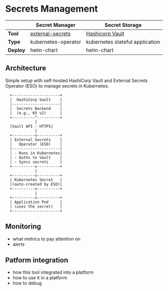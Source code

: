 # Secrets Management

||Secret Manager|Secret Storage|
|-|-|-|
|**Tool**|[external-secrets](external-secrets.md)|[Hashicorp Vault](vault.md)|
|**Type**|kubernetes-operator|kubernetes stateful application|
|**Deploy**|helm-chart|helm-chart|

## Architecture

Simple setup with self-hosted HashiCorp Vault and External Secrets Operator (ESO) to manage secrets in Kubernetes.

```
  +---------------------+
  |  HashiCorp Vault    |
  |---------------------|
  |  Secrets Backend    |
  |  (e.g., KV v2)      |
  +----------^----------+
             |
  [Vault API - HTTPS]
             |
  +----------v----------+
  | External Secrets    |
  |   Operator (ESO)    |
  |---------------------|
  | - Runs in Kubernetes|
  | - Auths to Vault    |
  | - Syncs secrets     |
  +----------v----------+
             |
  +----------v----------+
  | Kubernetes Secret   |
  |(auto-created by ESO)|
  +----------v----------+
             |
  +----------v----------+
  | Application Pod     |
  | (uses the secret)   |
  +---------------------+
```

## Monitoring

- what metrics to pay attention on
- alerts

## Patform integration

- how this tool integrated into a platform
- how to use it in a platform
- how to debug
